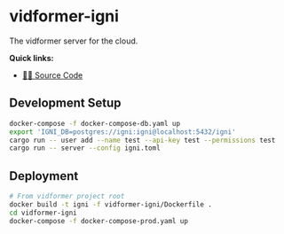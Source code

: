 # vidformer-igni

The vidformer server for the cloud.

**Quick links:**
* [🧑‍💻 Source Code](https://github.com/ixlab/vidformer/tree/main/vidformer-igni/)

## Development Setup

```bash
docker-compose -f docker-compose-db.yaml up
export 'IGNI_DB=postgres://igni:igni@localhost:5432/igni'
cargo run -- user add --name test --api-key test --permissions test
cargo run -- server --config igni.toml
```

## Deployment

```bash
# From vidformer project root
docker build -t igni -f vidformer-igni/Dockerfile .
cd vidformer-igni
docker-compose -f docker-compose-prod.yaml up
```